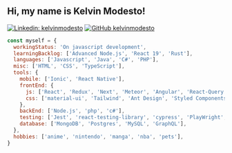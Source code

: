 <h2> Hi, my name is Kelvin Modesto! </h2>

[![Linkedin: kelvinmodesto](https://img.shields.io/badge/-kelvinmodesto-blue?style=flat-square&logo=Linkedin&logoColor=white&link=https://www.linkedin.com/in/kelvinmodesto/)](https://www.linkedin.com/in/kelvinmodesto/)
[![GitHub kelvinmodesto](https://img.shields.io/github/followers/kelvinmodesto?label=follow&style=social)](https://github.com/kelvinmodesto)

```javascript
const myself = {
  workingStatus: 'On javascript development',
  learningBacklog: ['Advanced Node.js', 'React 19', 'Rust'],
  languages: ['Javascript', 'Java', 'C#', 'PHP'],
  misc: ['HTML', 'CSS', 'TypeScript'],
  tools: {
    mobile: ['Ionic', 'React Native'],
    frontEnd: {
      js: ['React', 'Redux', 'Next', 'Meteor', 'Angular', 'React-Query',],
      css: ['material-ui', 'Tailwind', 'Ant Design', 'Styled Components', 'bulma', 'bootstrap', 'emotion', 'Scss', 'Less']
    },
    backEnd: ['Node.js', 'php', 'c#'],
    testing: ['Jest', 'react-testing-library', 'cypress', 'PlayWright', 'mocha', 'chai'],
    database: ['MongoDB', 'Postgres', 'MySQL', 'GraphQL'],
  },
  hobbies: ['anime', 'nintendo', 'manga', 'nba', 'pets'],
}
```
